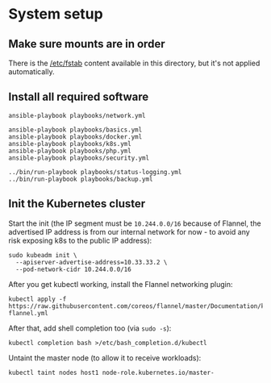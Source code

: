 # System setup



## Make sure mounts are in order

There is the [/etc/fstab](fstab) content available in this directory, but it's not applied automatically.



## Install all required software

```
ansible-playbook playbooks/network.yml

ansible-playbook playbooks/basics.yml
ansible-playbook playbooks/docker.yml
ansible-playbook playbooks/k8s.yml
ansible-playbook playbooks/php.yml
ansible-playbook playbooks/security.yml

../bin/run-playbook playbooks/status-logging.yml
../bin/run-playbook playbooks/backup.yml
```



## Init the Kubernetes cluster

Start the init (the IP segment must be `10.244.0.0/16` because of Flannel,
the advertised IP address is from our internal network for now - to avoid
any risk exposing k8s to the public IP address):
```
sudo kubeadm init \
  --apiserver-advertise-address=10.33.33.2 \
  --pod-network-cidr 10.244.0.0/16
```

After you get kubectl working, install the Flannel networking plugin:
```
kubectl apply -f https://raw.githubusercontent.com/coreos/flannel/master/Documentation/kube-flannel.yml
```

After that, add shell completion too (via `sudo -s`):
```
kubectl completion bash >/etc/bash_completion.d/kubectl
```

Untaint the master node (to allow it to receive workloads):
```
kubectl taint nodes host1 node-role.kubernetes.io/master-

```
